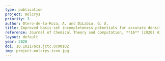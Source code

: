 ```yaml
---
type: publication
project: molcrys
priority: 3
author: Otero-de-la-Roza, A. and DiLabio, G. A.
title: Improved basis-set incompleteness potentials for accurate density-functional theory calculations in large systems
reference: Journal of Chemical Theory and Computation, **16** (2020) 4176-4191.
layout: default
year: 2020
doi: 10.1021/acs.jctc.0c00102
img: project-molcrys-icon.jpg
---
```

